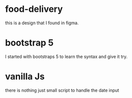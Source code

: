 # food-delivery
this is a design that I found in figma.
# bootstrap 5
I started with bootstraps 5 to learn the syntax and give it try.
# vanilla Js
there is nothing just small script to handle the date input